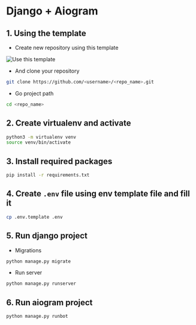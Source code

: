 # Django + Aiogram

## 1. Using the template

- Create new repository using this template

![Use this template](./use-template.png)

- And clone your repository

```sh
git clone https://github.com/<username>/<repo_name>.git
```

- Go project path

```sh
cd <repo_name>
```

## 2. Create virtualenv and activate

```sh
python3 -m virtualenv venv
source venv/bin/activate
```

## 3. Install required packages

```sh
pip install -r requirements.txt
```

## 4. Create ```.env``` file using env template file and fill it

```sh
cp .env.template .env
```

## 5. Run django project

- Migrations

```sh
python manage.py migrate
```

- Run server

```sh
python manage.py runserver
```

## 6. Run aiogram project

```sh
python manage.py runbot
```

